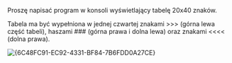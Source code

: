Proszę napisać program w konsoli wyświetlający tabelę 20x40 znaków.

Tabela ma być wypełniona w jednej czwartej znakami >>> (górna lewa część tabeli), haszami ### (górna prawa i dolna lewa) oraz znakami <<<< (dolna prawa).

![{6C48FC91-EC92-4331-BF84-7B6FDD0A27CE}](https://github.com/user-attachments/assets/7404cb5c-55f8-4e51-82c6-3d9362c861d1)
